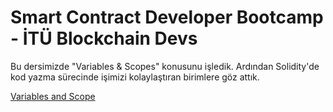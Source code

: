 # Smart Contract Developer Bootcamp - İTÜ Blockchain Devs

Bu dersimizde "Variables & Scopes" konusunu işledik. Ardından Solidity'de kod yazma sürecinde işimizi kolaylaştıran birimlere göz attık.

[Variables and Scope](./Variables.sol)
